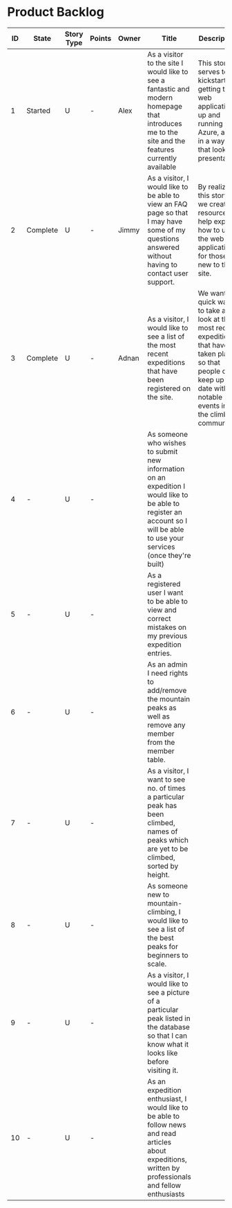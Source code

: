 # Product Backlog

<table>
    <thead>
        <tr>
            <th>ID</th> <th>State</th> <th>Story Type</th> <th>Points</th> <th>Owner</th>
            <th>Title</th>
            <th>Description</th>
            <th>Links</th>
        </tr>
    </thead>
    <tbody>
        <tr>
            <td>1</td> <td>Started</td> <td>U</td> <td>-</td> <td>Alex</td>
            <td> As a visitor to the site I would like to see a fantastic and modern homepage that introduces me to the site and the features currently available</td>
            <td>This story serves to kickstart getting the web application up and running on Azure, and in a way that looks presentable.</td>
            <td></td>
        </tr>
        <tr>
            <td>2</td> <td>Complete</td> <td>U</td> <td>-</td> <td>Jimmy</td>
            <td>As a visitor, I would like to be able to view an FAQ page so that I may have some of my questions answered without having to contact user support. </td>
            <td>By realizing this story, we create a resource to help explain how to use the web application for those new to the site.</td>
            <td></td>
        </tr>
        <tr>
            <td>3</td> <td>Complete</td> <td>U</td> <td>-</td> <td>Adnan</td>
            <td>As a visitor, I would like to see a list of the most recent expeditions that have been registered on the site.</td>
            <td>We want a quick way to take a look at the most recent expeditions that have taken place so that people can keep up to date with notable events in the climbing community.</td>
            <td></td>
        </tr>
        <tr>
            <td>4</td> <td>-</td> <td>U</td> <td>-</td> <td></td>
            <td>As someone who wishes to submit new information on an expedition I would like to be able to register an account so I will be able to use your services (once they're built)</td>
            <td></td>
            <td></td>
        </tr>
        <tr>
            <td>5</td> <td>-</td> <td>U</td> <td>-</td> <td></td>
            <td>As a registered user I want to be able to view and correct mistakes on my previous expedition entries.</td>
            <td></td>
            <td></td>
        </tr>
        <tr>
            <td>6</td> <td>-</td> <td>U</td> <td>-</td> <td></td>
            <td>As an admin I need rights to add/remove the mountain peaks as well as remove any member from the member table.</td>
            <td></td>
            <td></td>
        </tr>
        <tr>
            <td>7</td> <td>-</td> <td>U</td> <td>-</td> <td></td>
            <td>As a visitor, I want to see no. of times a particular peak has been climbed, names of peaks which are yet to be climbed, sorted by height.</td>
            <td></td>
            <td></td>
        </tr>
        <tr>
            <td>8</td> <td>-</td> <td>U</td> <td>-</td> <td></td>
            <td>As someone new to mountain-climbing, I would like to see a list of the best peaks for beginners to scale. </td>
            <td></td>
            <td></td>
        </tr>
        <tr>
            <td>9</td> <td>-</td> <td>U</td> <td>-</td> <td></td>
            <td>As a visitor, I would like to see a picture of a particular peak listed in the database so that I can know what it looks like before visiting it. </td>
            <td></td>
            <td></td>
        </tr>
        <tr>
            <td>10</td> <td>-</td> <td>U</td> <td>-</td> <td></td>
            <td>As an expedition enthusiast, I would like to be able to follow news and read articles about expeditions, written by professionals and fellow enthusiasts </td>
            <td></td>
            <td></td>
        </tr>
    </tbody>
</table>